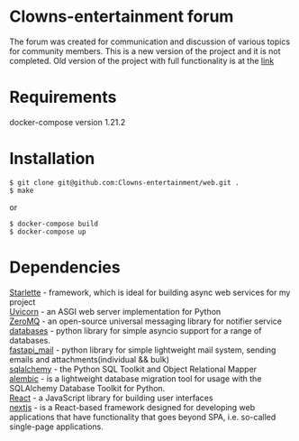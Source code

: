 # Clowns-entertainment forum
The forum was created for communication and discussion of various topics for community members.
This is a new version of the project and it is not completed. Old version of the project with full functionality is at the [link](https://github.com/Clowns-entertainment/web) 
# Requirements
docker-compose version 1.21.2
# Installation
```console
$ git clone git@github.com:Clowns-entertainment/web.git .
$ make
```
or
```console
$ docker-compose build
$ docker-compose up
```
# Dependencies
[Starlette](https://www.starlette.io/) - framework, which is ideal for building async web services for my project  
[Uvicorn](https://www.uvicorn.org/) - an ASGI web server implementation for Python  
[ZeroMQ](https://zeromq.org/) - an open-source universal messaging library for notifier service  
[databases](https://github.com/encode/databases) - python library for simple asyncio support for a range of databases.  
[fastapi_mail](https://github.com/sabuhish/fastapi-mail) - python library for simple lightweight mail system, sending emails and attachments(individual && bulk)  
[sqlalchemy](https://www.sqlalchemy.org/) - the Python SQL Toolkit and Object Relational Mapper  
[alembic](https://alembic.sqlalchemy.org/en/latest/) - is a lightweight database migration tool for usage with the SQLAlchemy Database Toolkit for Python.  
[React](https://reactjs.org/) - a JavaScript library for building user interfaces  
[nextjs](https://nextjs.org/) - is a React-based framework designed for developing web applications that have functionality that goes beyond SPA, i.e. so-called single-page applications.
